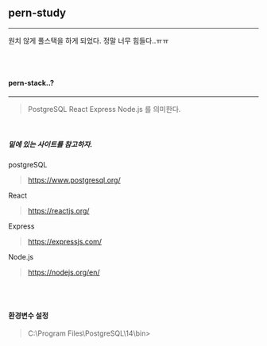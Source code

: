 ## pern-study

---

원치 않게 풀스택을 하게 되었다.
정말 너무 힘들다..ㅠㅠ

<br>
<br>

#### pern-stack..?

---

> PostgreSQL
> React
> Express
> Node.js 를 의미한다.

<br>

##### 밑에 있는 사이트를 참고하자.

postgreSQL
> https://www.postgresql.org/

React
> https://reactjs.org/

Express
> https://expressjs.com/


Node.js
> https://nodejs.org/en/

<br>
<br>


#### 환경변수 설정

> C:\Program Files\PostgreSQL\14\bin>



